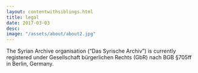 ```yaml
---
layout: contentwithsiblings.html
title: legal
date: 2017-03-03
desc:
image: "/assets/about/about2.jpg"
---
```


 The Syrian Archive organisation (“Das Syrische Archiv”) is currently registered under Gesellschaft bürgerlichen Rechts (GbR) nach BGB §705ff in Berlin, Germany. 
